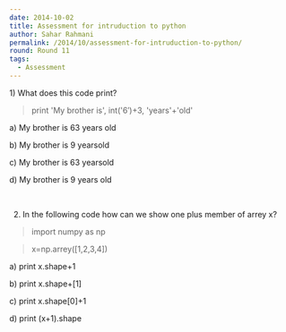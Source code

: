 ```yaml
---
date: 2014-10-02
title: Assessment for intruduction to python
author: Sahar Rahmani
permalink: /2014/10/assessment-for-intruduction-to-python/
round: Round 11
tags:
  - Assessment
---
```

1) What does this code print?

> print 'My brother is', int('6&#8242;)+3, 'years'+'old'

a) My brother is 63 years old

b) My brother is 9 yearsold

c) My brother is 63 yearsold

d) My brother is 9 years old

&nbsp;

2) In the following code how can we show one plus member of arrey x?

> import numpy as np

> x=np.arrey([1,2,3,4])

a) print x.shape+1

b) print x.shape+[1]

c) print x.shape[0]+1

d) print (x+1).shape

&nbsp;

&nbsp;

&nbsp;
